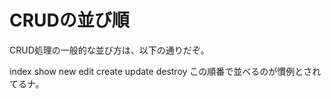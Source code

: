 # CRUDの並び順

CRUD処理の一般的な並び方は、以下の通りだぞ。

index
show
new
edit
create
update
destroy
この順番で並べるのが慣例とされてるナ。


